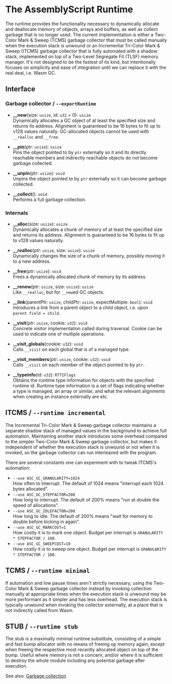 The AssemblyScript Runtime
==========================

The runtime provides the functionality necessary to dynamically allocate and deallocate memory of objects, arrays and buffers, as well as collect garbage that is no longer used. The current implementation is either a Two-Color Mark & Sweep (TCMS) garbage collector that must be called manually when the execution stack is unwound or an Incremental Tri-Color Mark & Sweep (ITCMS) garbage collector that is fully automated with a shadow stack, implemented on top of a Two-Level Segregate Fit (TLSF) memory manager. It's not designed to be the fastest of its kind, but intentionally focuses on simplicity and ease of integration until we can replace it with the real deal, i.e. Wasm GC.

Interface
---------

### Garbage collector / `--exportRuntime`

* **__new**(size: `usize`, id: `u32` = 0): `usize`<br />
  Dynamically allocates a GC object of at least the specified size and returns its address.
  Alignment is guaranteed to be 16 bytes to fit up to v128 values naturally.
  GC-allocated objects cannot be used with `__realloc` and `__free`.

* **__pin**(ptr: `usize`): `usize`<br />
  Pins the object pointed to by `ptr` externally so it and its directly reachable members and indirectly reachable objects do not become garbage collected.

* **__unpin**(ptr: `usize`): `void`<br />
  Unpins the object pointed to by `ptr` externally so it can become garbage collected.

* **__collect**(): `void`<br />
  Performs a full garbage collection.

### Internals

* **__alloc**(size: `usize`): `usize`<br />
  Dynamically allocates a chunk of memory of at least the specified size and returns its address.
  Alignment is guaranteed to be 16 bytes to fit up to v128 values naturally.

* **__realloc**(ptr: `usize`, size: `usize`): `usize`<br />
  Dynamically changes the size of a chunk of memory, possibly moving it to a new address.

* **__free**(ptr: `usize`): `void`<br />
  Frees a dynamically allocated chunk of memory by its address.

* **__renew**(ptr: `usize`, size: `usize`): `usize`<br />
  Like `__realloc`, but for `__new`ed GC objects.

* **__link**(parentPtr: `usize`, childPtr: `usize`, expectMultiple: `bool`): `void`<br />
  Introduces a link from a parent object to a child object, i.e. upon `parent.field = child`.

* **__visit**(ptr: `usize`, cookie: `u32`): `void`<br />
  Concrete visitor implementation called during traversal. Cookie can be used to indicate one of multiple operations.

* **__visit_globals**(cookie: `u32`): `void`<br />
  Calls `__visit` on each global that is of a managed type.

* **__visit_members**(ptr: `usize`, cookie: `u32`): `void`<br />
  Calls `__visit` on each member of the object pointed to by `ptr`.

* **__typeinfo**(id: `u32`): `RTTIFlags`<br />
  Obtains the runtime type information for objects with the specified runtime id. Runtime type information is a set of flags indicating whether a type is managed, an array or similar, and what the relevant alignments when creating an instance externally are etc.

ITCMS / `--runtime incremental`
-----

The Incremental Tri-Color Mark & Sweep garbage collector maintains a separate shadow stack of managed values in the background to achieve full automation. Maintaining another stack introduces some overhead compared to the simpler Two-Color Mark & Sweep garbage collector, but makes it independent of whether the execution stack is unwound or not when it is invoked, so the garbage collector can run interleaved with the program.

There are several constants one can experiment with to tweak ITCMS's automation:

* `--use ASC_GC_GRANULARITY=1024`<br />
  How often to interrupt. The default of 1024 means "interrupt each 1024 bytes allocated".
* `--use ASC_GC_STEPFACTOR=200`<br />
  How long to interrupt. The default of 200% means "run at double the speed of allocations".
* `--use ASC_GC_IDLEFACTOR=200`<br />
  How long to idle. The default of 200% means "wait for memory to double before kicking in again".
* `--use ASC_GC_MARKCOST=1`<br />
  How costly it is to mark one object. Budget per interrupt is `GRANULARITY * STEPFACTOR / 100`.
* `--use ASC_GC_SWEEPCOST=10`<br />
  How costly it is to sweep one object. Budget per interrupt is `GRANULARITY * STEPFACTOR / 100`.

TCMS / `--runtime minimal`
----

If automation and low pause times aren't strictly necessary, using the Two-Color Mark & Sweep garbage collector instead by invoking collection manually at appropriate times when the execution stack is unwound may be more performant as it simpler and has less overhead. The execution stack is typically unwound when invoking the collector externally, at a place that is not indirectly called from Wasm.

STUB / `--runtime stub`
----

The stub is a maximally minimal runtime substitute, consisting of a simple and fast bump allocator with no means of freeing up memory again, except when freeing the respective most recently allocated object on top of the bump. Useful where memory is not a concern, and/or where it is sufficient to destroy the whole module including any potential garbage after execution.

See also: [Garbage collection](https://www.assemblyscript.org/garbage-collection.html)
